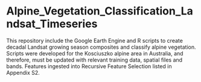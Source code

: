 # Alpine_Vegetation_Classification_Landsat_Timeseries
This repository include the Google Earth Engine and R scripts to create decadal Landsat growing season composites and classify alpine vegetation. Scripts were developed for the Kosciuszko alpine area in Australia, and therefore, must be updated with relevant training data, spatial files and bands. Features ingested into Recursive Feature Selection listed in Appendix S2.
